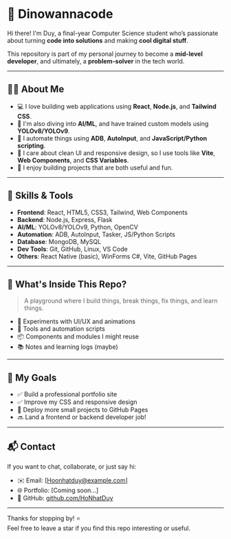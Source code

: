 # 🦕 Dinowannacode

Hi there! I'm Duy, a final-year Computer Science student who’s passionate about turning **code into solutions** and making **cool digital stuff**.

This repository is part of my personal journey to become a **mid-level developer**, and ultimately, a **problem-solver** in the tech world.

---

## 👨‍💻 About Me

- 💻 I love building web applications using **React**, **Node.js**, and **Tailwind CSS**.
- 🤖 I'm also diving into **AI/ML**, and have trained custom models using **YOLOv8/YOLOv9**.
- 📱 I automate things using **ADB**, **AutoInput**, and **JavaScript/Python scripting**.
- 🎨 I care about clean UI and responsive design, so I use tools like **Vite**, **Web Components**, and **CSS Variables**.
- 🚀 I enjoy building projects that are both useful and fun.

---

## 🧠 Skills & Tools

- **Frontend**: React, HTML5, CSS3, Tailwind, Web Components
- **Backend**: Node.js, Express, Flask
- **AI/ML**: YOLOv8/YOLOv9, Python, OpenCV
- **Automation**: ADB, AutoInput, Tasker, JS/Python Scripts
- **Database**: MongoDB, MySQL
- **Dev Tools**: Git, GitHub, Linux, VS Code
- **Others**: React Native (basic), WinForms C#, Vite, GitHub Pages

---

## 📂 What's Inside This Repo?

> A playground where I build things, break things, fix things, and learn things.

- 🧪 Experiments with UI/UX and animations
- 🧰 Tools and automation scripts
- 📦 Components and modules I might reuse
- 📚 Notes and learning logs (maybe)

---

## 🌱 My Goals

- ✅ Build a professional portfolio site
- ✅ Improve my CSS and responsive design
- 🚧 Deploy more small projects to GitHub Pages
- 🔜 Land a frontend or backend developer job!

---

## 📬 Contact

If you want to chat, collaborate, or just say hi:

- ✉️ Email: [Hoonhatduy@example.com]
- 🌐 Portfolio: [Coming soon...]
- 🐙 GitHub: [github.com/HoNhatDuy](https://github.com/HoNhatDuy)

---

Thanks for stopping by! ⭐  
Feel free to leave a star if you find this repo interesting or useful.
